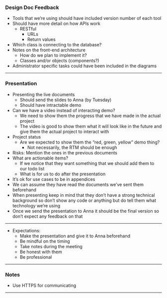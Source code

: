 ### Design Doc Feedback
* Tools that we’re using should have included version number of each tool
* Should have more detail on how APIs work
  * RESTful
    * URLs
    * Return values
* Which class is connecting to the database?
* Notes on the front-end architecture
  * How do we plan to implement it?
  * Classes and/or objects (components?)
* Administrator specific tasks could have been included in the diagrams
---
### Presentation
* Presenting the live documents
  * Should send the slides to Anna (by Tuesday)
  * Should have intractable demo
* Can we have a video instead of interacting demo?
  * We need to show them the progress that we have made in the actual project
  * The video is good to show them what it will look like in the future and give them the actual project to interact with
* Project status
  * Are we expected to show them the “red, green, yellow” demo thing?
    * Not necessarily, the RTM should be enough
* Risks: Mention the ones in the previous documents
* What are actionable items?
  * If we notice that they want something that we should add them to our todo list
  * What is for us to do after the presentation
* It’s ok for use cases to be in appendices
* We can assume they have read the documents we’ve sent them beforehand
* When presenting keep in mind that they don’t have a strong technical background so don’t show any code or anything but do tell them what technology we’re using
* Once we send the presentation to Anna it should be the final version so don’t expect any feedback on that
---
* Expectations:
  * Make the presentation and give it to Anna beforehand
  * Be mindful on the timing
  * Take notes during the meeting
  * Be honest with them
  * Be professional
---
### Notes
* Use HTTPS for communicating
---
